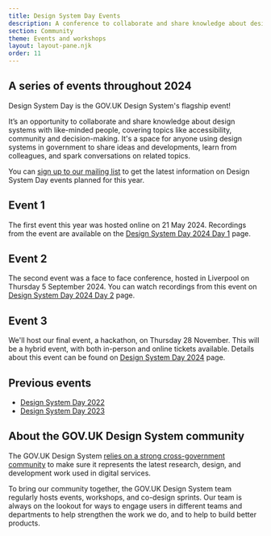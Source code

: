 ```yaml
---
title: Design System Day Events
description: A conference to collaborate and share knowledge about design systems with like-minded people.
section: Community
theme: Events and workshops
layout: layout-pane.njk
order: 11
---
```


<!--

Setting the following convention:
    /community/design-system-day/ always describes the upcoming event or the event in general
    /community/design-system-day-[year]/ is the archive page for an event which collects the videos, slides and notes for a particular conference

This means that hyperlinks to /community/design-system-day/ can always encourage ticket sales or mailing list subscriptions.

-->

## A series of events throughout 2024

Design System Day is the GOV.UK Design System's flagship event!

It’s an opportunity to collaborate and share knowledge about design systems with like-minded people, covering topics like accessibility, community and decision-making. It's a space for anyone using design systems in government to share ideas and developments, learn from colleagues, and spark conversations on related topics.

You can [sign up to our mailing list](https://mailchi.mp/707ce8dec373/get-updated-by-email-govuk-design-system) to get the latest information on Design System Day events planned for this year.

## Event 1

The first event this year was hosted online on 21 May 2024. Recordings from the event are available on the [Design System Day 2024 Day 1](/community/design-system-day-2024-day-1) page.

## Event 2

The second event was a face to face conference, hosted in Liverpool on Thursday 5 September 2024. You can watch recordings from this event on [Design System Day 2024 Day 2](/community/design-system-day-2024-day-2) page.

## Event 3

We'll host our final event, a hackathon, on Thursday 28 November. This will be a hybrid event, with both in-person and online tickets available. Details about this event can be found on [Design System Day 2024](/community/design-system-day-2024) page.

## Previous events

- [Design System Day 2022](/community/design-system-day-2022)
- [Design System Day 2023](/community/design-system-day-2023)

## About the GOV.UK Design System community

The GOV.UK Design System [relies on a strong cross-government community](/community/) to make sure it represents the latest research, design, and development work used in digital services.

To bring our community together, the GOV.UK Design System team regularly hosts events, workshops, and co-design sprints. Our team is always on the lookout for ways to engage users in different teams and departments to help strengthen the work we do, and to help to build better products.
